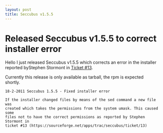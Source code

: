 ```yaml
---
layout: post
title: Seccubus v1.5.5
---
```

# Released Seccubus v1.5.5 to correct installer error

Hello I just released Seccubus v1.5.5 which corrects an error in the installer
reported byStephen Stormont in [Ticket
#13](https://sourceforge.net/apps/trac/seccubus/ticket/13).

Currently this release is only available as tarball, the rpm is expected
shortly.

    
    
    18-2-2011 Seccubus 1.5.5 - Fixed installer error  
      
    If the installer changed files by means of the sed command a new file was  
    created which takes the permissions from the system umask. This caused some  
    files not to have the correct permissions as reported by Stephen Stormont in  
    ticket #13 (https://sourceforge.net/apps/trac/seccubus/ticket/13)  
    

